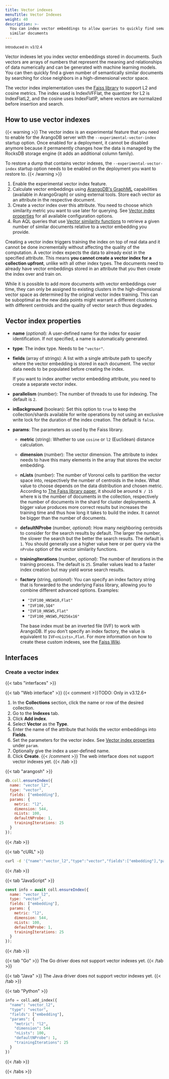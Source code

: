 ```yaml
---
title: Vector indexes
menuTitle: Vector Indexes
weight: 40
description: >-
  You can index vector embeddings to allow queries to quickly find semantically
  similar documents
---
```

<small>Introduced in: v3.12.4</small>

Vector indexes let you index vector embeddings stored in documents. Such
vectors are arrays of numbers that represent the meaning and relationships of
data numerically and can be generated with machine learning models.
You can then quickly find a given number of semantically similar documents by
searching for close neighbors in a high-dimensional vector space.

The vector index implementation uses the [Faiss library](https://github.com/facebookresearch/faiss/)
to support L2 and cosine metrics. The index used is IndexIVFFlat, the quantizer
for L2 is IndexFlatL2, and the cosine uses IndexFlatIP, where vectors are
normalized before insertion and search.

## How to use vector indexes

{{< warning >}}
The vector index is an experimental feature that you need to enable for the
ArangoDB server with the `--experimental-vector-index` startup option.
Once enabled for a deployment, it cannot be disabled anymore because it
permanently changes how the data is managed by the RocksDB storage engine
(it adds an additional column family).

To restore a dump that contains vector indexes, the `--experimental-vector-index`
startup option needs to be enabled on the deployment you want to restore to.
{{< /warning >}}

1. Enable the experimental vector index feature.
2. Calculate vector embeddings using [ArangoDB's GraphML](../../../../platform/data-science/graphml/_index.md)
   capabilities (available in ArangoGraph) or using external tools.
   Store each vector as an attribute in the respective document.
3. Create a vector index over this attribute. You need to choose which
   similarity metric you want to use later for querying. See
   [Vector index properties](#vector-index-properties) for all available
   configuration options.
4. Run AQL queries that use [Vector similarity functions](../../../aql/functions/vector.md)
   to retrieve a given number of similar documents relative to a vector embedding
   you provide.

Creating a vector index triggers training the index on top of real data and it
cannot be done incrementally without affecting the quality of the computation.
A vector index expects the data to already exist in the specified attribute.
This means **you cannot create a vector index for a collection upfront**, unlike
with all other index types. The documents need to already have vector embeddings
stored in an attribute that you then create the index over and train on.

While it is possible to add more documents with vector embeddings over time,
they can only be assigned to existing clusters in the high-dimensional vector
space as determined by the original vector index training. This can be suboptimal
as the new data points might warrant a different clustering with different
centroids and the quality of vector search thus degrades.

## Vector index properties

- **name** (_optional_): A user-defined name for the index for easier
  identification. If not specified, a name is automatically generated.
- **type**: The index type. Needs to be `"vector"`.
- **fields** (array of strings): A list with a single attribute path to specify
  where the vector embedding is stored in each document. The vector data needs
  to be populated before creating the index.
  
  If you want to index another vector embedding attribute, you need to create a
  separate vector index.
- **parallelism** (number):
  The number of threads to use for indexing. The default is `2`.
- **inBackground** (boolean):
  Set this option to `true` to keep the collection/shards available for
  write operations by not using an exclusive write lock for the duration
  of the index creation. The default is `false`.
- **params**: The parameters as used by the Faiss library.
  - **metric** (string): Whether to use `cosine` or `l2` (Euclidean) distance calculation.
  - **dimension** (number): The vector dimension. The attribute to index needs to
    have this many elements in the array that stores the vector embedding.
  - **nLists** (number): The number of Voronoi cells to partition the vector space
    into, respectively the number of centroids in the index. What value to choose
    depends on the data distribution and chosen metric. According to
    [The Faiss library paper](https://arxiv.org/abs/2401.08281), it should be
    around `N / 15` where `N` is the number of documents in the collection,
    respectively the number of documents in the shard for cluster deployments.
    A bigger value produces more correct results but increases the training time
    and thus how long it takes to build the index. It cannot be bigger than the
    number of documents.
  - **defaultNProbe** (number, _optional_): How many neighboring centroids to
    consider for the search results by default. The larger the number, the slower
    the search but the better the search results. The default is `1`. You should
    generally use a higher value here or per query via the `nProbe` option of
    the vector similarity functions.
  - **trainingIterations** (number, _optional_): The number of iterations in the
    training process. The default is `25`. Smaller values lead to a faster index
    creation but may yield worse search results. 
  - **factory** (string, _optional_): You can specify an index factory string that is
    forwarded to the underlying Faiss library, allowing you to combine different
    advanced options. Examples:
    - `"IVF100_HNSW10,Flat"`
    - `"IVF100,SQ4"`
    - `"IVF10_HNSW5,Flat"`
    - `"IVF100_HNSW5,PQ256x16"`

    The base index must be an inverted file (IVF) to work with ArangoDB.
    If you don't specify an index factory, the value is equivalent to
    `IVF<nLists>,Flat`. For more information on how to create these custom
    indexes, see the [Faiss Wiki](https://github.com/facebookresearch/faiss/wiki/The-index-factory).

## Interfaces

### Create a vector index

{{< tabs "interfaces" >}}

{{< tab "Web interface" >}}
{{< comment >}}TODO: Only in v3.12.6+
1. In the **Collections** section, click the name or row of the desired collection.
2. Go to the **Indexes** tab.
3. Click **Add index**.
4. Select **Vector** as the **Type**.
5. Enter the name of the attribute that holds the vector embeddings into **Fields**.
6. Set the parameters for the vector index. See [Vector index properties](#vector-index-properties)
   under `param`.
7. Optionally give the index a user-defined name.
8. Click **Create**.
{{< /comment >}}
The web interface does not support vector indexes yet.
{{< /tab >}}

{{< tab "arangosh" >}}
```js
db.coll.ensureIndex({
  name: "vector_l2",
  type: "vector",
  fields: ["embedding"],
  params: { 
    metric: "l2",
    dimension: 544,
    nLists: 100,
    defaultNProbe: 1,
    trainingIterations: 25
  }
});
```
{{< /tab >}}

{{< tab "cURL" >}}
```sh
curl -d '{"name":"vector_l2","type":"vector","fields":["embedding"],"params":{"metric":"l2","dimension":544,"nLists":100,"defaultNProbe":1,"trainingIterations":25}}' http://localhost:8529/_db/mydb/_api/index?collection=coll
```
{{< /tab >}}

{{< tab "JavaScript" >}}
```js
const info = await coll.ensureIndex({
  name: "vector_l2",
  type: "vector",
  fields: ["embedding"],
  params: {
    metric: "l2",
    dimension: 544,
    nLists: 100,
    defaultNProbe: 1,
    trainingIterations: 25
  }
});
```
{{< /tab >}}

{{< tab "Go" >}}
The Go driver does not support vector indexes yet.
{{< /tab >}}

{{< tab "Java" >}}
The Java driver does not support vector indexes yet.
{{< /tab >}}

{{< tab "Python" >}}
```py
info = coll.add_index({
  "name": "vector_l2",
  "type": "vector",
  "fields": ["embedding"],
  "params": {
    "metric": "l2",
    "dimension": 544
    "nLists": 100,
    "defaultNProbe": 1,
    "trainingIterations": 25
  }
})
```
{{< /tab >}}

{{< /tabs >}}
